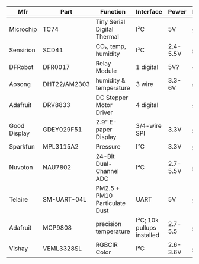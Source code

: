 | Mfr          | Part         | Function | Interface | Power | Datasheet |
| ------------ | ------------ | -------- | --------- | ----- | --------- |
| Microchip    | TC74         | Tiny Serial Digital Thermal | I²C | 5V | [datasheet](./datasheets/TC74%20Tiny%20Serial%20Digital%20Thermal%20Sensor.pdf) |
| Sensirion    | SCD41        | CO₂, temp, humidity | I²C | 2.4-5.5V | [datasheet](./datasheets/CD_DS_SCD40_SCD41_Datasheet_D1.pdf) |
| DFRobot      | DFR0017      | Relay Module | 1 digital | 5V? | [datasheet](./datasheets/DFRobot%20Relay%20Module%20DFR0017.pdf) |
| Aosong       | DHT22/AM2303 | humidity & temperature | 3 wire | 3.3-6V | [datasheet](./datasheets/DHT22:AM2303%20humidity%20&%20temperature%20sensor.pdf) |
| Adafruit     | DRV8833      | DC Stepper Motor Driver | 4 digital | | [datasheet](./datasheets/adafruit-drv8833-dc-stepper-motor-driver-breakout-board.pdf) |
| Good Display | GDEY029F51   | 2.9" E-paper Display | 3/4-wire SPI | 3.3V | [datasheet](./datasheets/GDEY029F51%202.9"%20E-paper%20Display.pdf) |
| Sparkfun     | MPL3115A2    | Pressure | I²C | 3.3V | [datasheet](./datasheets/MPL3115A2_Sensor_HookupGuide.pdf) |
| Nuvoton      | NAU7802      | 24-Bit Dual-Channel ADC | I²C | 2.7-5.5V | [datasheet](./datasheets/NAU7802%2024-Bit%20Dual-Channel%20ADC.pdf) |
| Telaire      | SM-UART-04L  | PM2.5 + PM10 Particulate Dust | UART | 5V | [datasheet](./datasheets/Telaire%20SM-UART-04L%20PM2.5%20+%20PM10%20Particulate%20Dust%20Sensor.pdf) |
| Adafruit     | MCP9808      | precision temperature | I²C; 10k pullups installed | 2.7-5.5 | [datasheet](./datasheets/adafruit-mcp9808-precision-i2c-temperature-sensor-guide.pdf) |
| Vishay       | VEML3328SL   | RGBCIR Color | I²C | 2.6-3.6V | [datasheet](./datasheets/veml3328sl%20RGBCIR%20Color%20Sensor%20With%20I2C%20Interface.pdf) |

